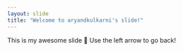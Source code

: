 ```yaml
---
layout: slide
title: "Welcome to aryandkulkarni's slide!"
---
```

This is my awesome slide :tada:
Use the left arrow to go back!
